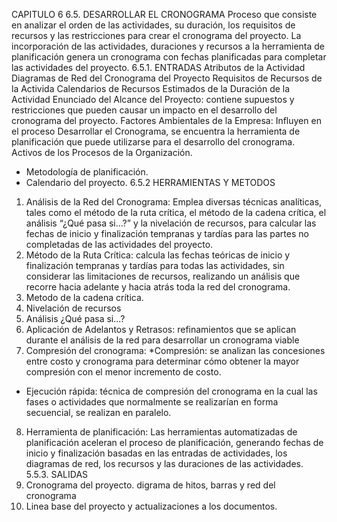 CAPITULO 6
6.5. DESARROLLAR EL CRONOGRAMA
Proceso que consiste en analizar el orden de las actividades, su duración, los requisitos de recursos y las restricciones para crear el cronograma del proyecto. La incorporación de las actividades, duraciones y recursos a la herramienta de planificación genera un cronograma con fechas planificadas para completar las actividades del proyecto. 
6.5.1. ENTRADAS
Atributos de la Actividad
Diagramas de Red del Cronograma del Proyecto
Requisitos de Recursos de la Activida
Calendarios de Recursos
Estimados de la Duración de la Actividad
Enunciado del Alcance del Proyecto: contiene supuestos y restricciones que pueden causar un impacto en el desarrollo del cronograma del proyecto.
Factores Ambientales de la Empresa:
Influyen en el proceso Desarrollar el Cronograma, se encuentra la herramienta de planificación que puede utilizarse para el desarrollo del cronograma.
Activos de los Procesos de la Organización.
* Metodología de planificación.
* Calendario del proyecto.
6.5.2 HERRAMIENTAS Y METODOS
1. Análisis de la Red del Cronograma: Emplea diversas técnicas analíticas, tales como el método de la ruta crítica, el método de la cadena crítica, el análisis “¿Qué pasa si…?” y la nivelación de recursos, para calcular las fechas de inicio y finalización tempranas y tardías para las partes no completadas de las actividades del proyecto. 
2. Método de la Ruta Crítica: calcula las fechas teóricas de inicio y finalización tempranas y tardías para todas las actividades, sin considerar las limitaciones de recursos, realizando un análisis que recorre hacia adelante y hacia atrás toda la red del cronograma.
3. Metodo de la cadena crítica.
4. Nivelación de recursos 
5. Análisis ¿Qué pasa si...?
6. Aplicación de Adelantos y Retrasos: refinamientos que se aplican durante el análisis de la red para desarrollar un cronograma viable
7. Compresión del cronograma:
*Compresión: se analizan las concesiones entre costo y cronograma para determinar cómo obtener la mayor compresión con el menor incremento de costo. 
* Ejecución rápida: técnica de compresión del cronograma en la cual las fases o actividades que normalmente se realizarían en forma secuencial, se realizan en paralelo.
8. Herramienta de planificación: Las herramientas automatizadas de planificación aceleran el proceso de planificación, generando fechas de inicio y finalización basadas en las entradas de actividades, los diagramas de red, los recursos y las duraciones de las actividades.
5.5.3. SALIDAS
1. Cronograma del proyecto. digrama de hitos, barras y red del cronograma
2. Linea base del proyecto y actualizaciones a los documentos.  

